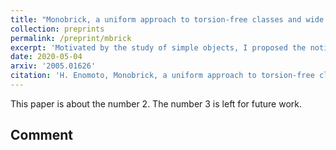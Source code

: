 ```yaml
---
title: "Monobrick, a uniform approach to torsion-free classes and wide subcategories"
collection: preprints
permalink: /preprint/mbrick
excerpt: 'Motivated by the study of simple objects, I proposed the notion of monobricks, which enables us to study wide subcategories and torfs simultaneously.'
date: 2020-05-04
arxiv: '2005.01626'
citation: 'H. Enomoto, Monobrick, a uniform approach to torsion-free classes and wide subcategories, arXiv:2005.01626.'
---
```

This paper is about the number 2. The number 3 is left for future work.

## Comment
